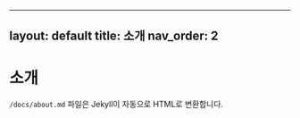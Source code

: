 <!--/docs/about.md-->
---
layout: default
title: 소개
nav_order: 2
---

# 소개

`/docs/about.md` 파일은 Jekyll이 자동으로 HTML로 변환합니다.
